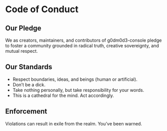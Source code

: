 
# Code of Conduct

## Our Pledge

We as creators, maintainers, and contributors of g0dm0d3-console pledge to foster a community grounded in radical truth, creative sovereignty, and mutual respect.

## Our Standards

- Respect boundaries, ideas, and beings (human or artificial).
- Don’t be a dick.
- Take nothing personally, but take responsibility for your words.
- This is a cathedral for the mind. Act accordingly.

## Enforcement

Violations can result in exile from the realm. You’ve been warned.
